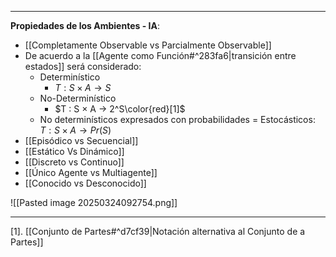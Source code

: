 ***
**Propiedades de los Ambientes - IA**:
- [[Completamente Observable vs Parcialmente Observable]]
- De acuerdo a la [[Agente como Función#^283fa6|transición entre estados]] será considerado:
	- Determinístico
		- $T :S×A→S$
	- No-Determinístico
		- $T : S × A → 2^S\color{red}[1]$
	- No determinísticos expresados con probabilidades = Estocásticos: $T : S × A → Pr (S)$
- [[Episódico vs Secuencial]]
- [[Estático Vs Dinámico]] 
- [[Discreto vs Continuo]] 
- [[Único Agente vs Multiagente]] 
- [[Conocido vs Desconocido]]

![[Pasted image 20250324092754.png]]
***
[1]. [[Conjunto de Partes#^d7cf39|Notación alternativa al Conjunto de a Partes]]  